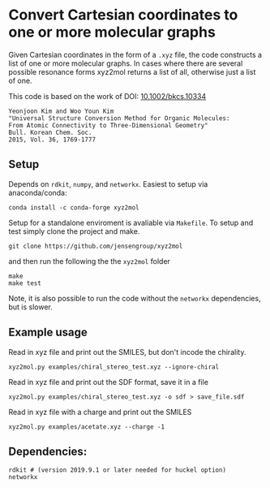 # Convert Cartesian coordinates to one or more molecular graphs

Given Cartesian coordinates in the form of a `.xyz` file, the code constructs a
list of one or more molecular graphs. In cases where there are several possible
resonance forms xyz2mol returns a list of all, otherwise just a list of one.

This code is based on the work of
DOI: [10.1002/bkcs.10334](http://dx.doi.org/10.1002/bkcs.10334)

    Yeonjoon Kim and Woo Youn Kim
    "Universal Structure Conversion Method for Organic Molecules:
    From Atomic Connectivity to Three-Dimensional Geometry"
    Bull. Korean Chem. Soc.
    2015, Vol. 36, 1769-1777

## Setup

Depends on `rdkit`, `numpy`, and `networkx`. Easiest to setup via anaconda/conda: 

`conda install -c conda-forge xyz2mol`

Setup for a standalone enviroment is avaliable via `Makefile`. To setup and test
simply clone the project and make.

    git clone https://github.com/jensengroup/xyz2mol

and then run the following the the `xyz2mol` folder

    make
    make test

Note, it is also possible to run the code without the `networkx` dependencies,
but is slower.


## Example usage

Read in xyz file and print out the SMILES, but don't incode the chirality.

    xyz2mol.py examples/chiral_stereo_test.xyz --ignore-chiral

Read in xyz file and print out the SDF format, save it in a file

    xyz2mol.py examples/chiral_stereo_test.xyz -o sdf > save_file.sdf

Read in xyz file with a charge and print out the SMILES

    xyz2mol.py examples/acetate.xyz --charge -1

## Dependencies:

    rdkit # (version 2019.9.1 or later needed for huckel option)
    networkx

